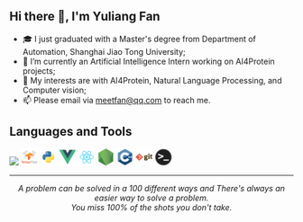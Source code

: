 ## Hi there 👋, I'm Yuliang Fan

- 🎓 I just graduated with a Master's degree from Department of Automation, Shanghai Jiao Tong University;
- 🌱 I’m currently an Artificial Intelligence Intern working on AI4Protein projects;
- 🤔 My interests are with AI4Protein, Natural Language Processing, and Computer vision;
- 📫 Please email via meetfan@qq.com to reach me.


## Languages and Tools

<code><img height="30" src="https://pytorch.org/assets/images/pytorch-logo.png"></code>
<code><img height="30" src="https://raw.githubusercontent.com/github/explore/80688e429a7d4ef2fca1e82350fe8e3517d3494d/topics/tensorflow/tensorflow.png"></code>
<code><img height="30" src="https://raw.githubusercontent.com/github/explore/80688e429a7d4ef2fca1e82350fe8e3517d3494d/topics/python/python.png"></code>
<code><img height="30" src="https://raw.githubusercontent.com/github/explore/80688e429a7d4ef2fca1e82350fe8e3517d3494d/topics/vue/vue.png"></code>
<code><img height="30" src="https://raw.githubusercontent.com/github/explore/80688e429a7d4ef2fca1e82350fe8e3517d3494d/topics/react/react.png"></code>
<code><img height="30" src="https://raw.githubusercontent.com/github/explore/80688e429a7d4ef2fca1e82350fe8e3517d3494d/topics/nodejs/nodejs.png"></code>
<code><img height="30" src="https://raw.githubusercontent.com/github/explore/80688e429a7d4ef2fca1e82350fe8e3517d3494d/topics/cpp/cpp.png"></code>
<code><img height="30" src="https://raw.githubusercontent.com/github/explore/80688e429a7d4ef2fca1e82350fe8e3517d3494d/topics/git/git.png"></code>
<code><img height="30" src="https://raw.githubusercontent.com/github/explore/80688e429a7d4ef2fca1e82350fe8e3517d3494d/topics/terminal/terminal.png"></code>

<hr \>
<p align="center">
   <i>A problem can be solved in a 100 different ways and There's always an easier way to solve a problem.</i>
   <br>
   <i>You miss 100% of the shots you don't take.</i>
</p>  
<!--
**fylskrskr/fylskrskr** is a ✨ _special_ ✨ repository because its `README.md` (this file) appears on your GitHub profile.

Here are some ideas to get you started:

- 🔭 I’m currently working on ...
- 🌱 I’m currently learning ...
- 👯 I’m looking to collaborate on ...
- 🤔 I’m looking for help with ...
- 💬 Ask me about ...
- 📫 How to reach me: ...
- 😄 Pronouns: ...
- ⚡ Fun fact: ...

## Contact Me
- 📫 Email: fyl.0715@foxmail.com
- 💼 LinkedIn: [Li Hua's LinkedIn](https://www.linkedin.com/in/lihua)
- 🌐 Personal Website: [Li Hua's Personal Website](https://www.lihua.com)

-->

<!--
## My Projects
- 🌟 [AI-driven Protein Folding](https://github.com/username/AI-driven-Protein-Folding): Using deep learning algorithms to predict the three-dimensional structure of proteins.
- 🌟 [Biomedical Image Analysis](https://github.com/username/Biomedical-Image-Analysis): Developing machine learning models for biomedical image analysis.
## Skills
![Python](https://img.shields.io/badge/Python-3776AB?style=for-the-badge&logo=python&logoColor=white)
![R](https://img.shields.io/badge/R-276DC3?style=for-the-badge&logo=r&logoColor=white)
![MATLAB](https://img.shields.io/badge/MATLAB-0076A8?style=for-the-badge&logo=mathworks&logoColor=white)
![Machine Learning](https://img.shields.io/badge/Machine%20Learning-FFD700?style=for-the-badge&logo=google&logoColor=white)
![Deep Learning](https://img.shields.io/badge/Deep%20Learning-FF4500?style=for-the-badge&logo=pytorch&logoColor=white)
![Bioinformatics](https://img.shields.io/badge/Bioinformatics-8A2BE2?style=for-the-badge&logo=biomarker&logoColor=white)
## About Me
- 🎓 I just graduated with a Master's degree from the Department of Automation in Shanghai Jiao Tong University.
- 🧑‍🔬 Currently, I am working as a Research Assistant at Westlake University, focusing on the intersection of AI and protein science.
- 🔬 I am passionate about leveraging artificial intelligence to solve biomedical problems and contribute to advancements in this field.
- 📚 In my free time, I enjoy coding, reading, and running.
-->

